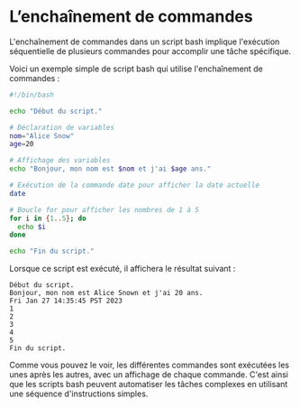 # L’enchaînement de commandes

L'enchaînement de commandes dans un script bash implique l'exécution séquentielle de plusieurs commandes pour accomplir une tâche spécifique.

Voici un exemple simple de script bash qui utilise l'enchaînement de commandes :

```bash
#!/bin/bash

echo "Début du script."

# Déclaration de variables
nom="Alice Snow"
age=20

# Affichage des variables
echo "Bonjour, mon nom est $nom et j'ai $age ans."

# Exécution de la commande date pour afficher la date actuelle
date

# Boucle for pour afficher les nombres de 1 à 5
for i in {1..5}; do
  echo $i
done

echo "Fin du script."
```

Lorsque ce script est exécuté, il affichera le résultat suivant :

```
Début du script.
Bonjour, mon nom est Alice Snown et j'ai 20 ans.
Fri Jan 27 14:35:45 PST 2023
1
2
3
4
5
Fin du script.
```

Comme vous pouvez le voir, les différentes commandes sont exécutées les unes après les autres, avec un affichage de chaque commande. C'est ainsi que les scripts bash peuvent automatiser les tâches complexes en utilisant une séquence d'instructions simples.
